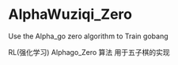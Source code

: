 # AlphaWuziqi_Zero
Use the Alpha_go zero algorithm to Train gobang

RL(强化学习)  Alphago_Zero 算法 用于五子棋的实现
